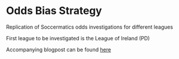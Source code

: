 # Odds Bias Strategy
Replication of Soccermatics odds investigations for different leagues

First league to be investigated is the League of Ireland (PD)

Accompanying blogpost can be found [here](https://andrewwoods1.github.io/Odds-Bias-in-Irish-Football/)
